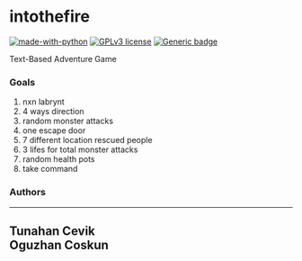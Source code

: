 # intothefire
[![made-with-python](https://img.shields.io/badge/Made%20with-Python-1f425f.svg)](https://www.python.org/)
[![GPLv3 license](https://img.shields.io/badge/License-GPLv3-blue.svg)](http://perso.crans.org/besson/LICENSE.html)
[![Generic badge](https://img.shields.io/badge/Status-Development-red.svg)](https://nsource.dev/intothefire)

Text-Based Adventure Game



### Goals
1. nxn labrynt
2. 4 ways direction
3. random monster attacks
4. one escape door
5. 7 different location rescued people
6. 3 lifes for total monster attacks
7. random health pots
8. take command

### Authors

---
Tunahan Cevik\
Oguzhan Coskun
---
